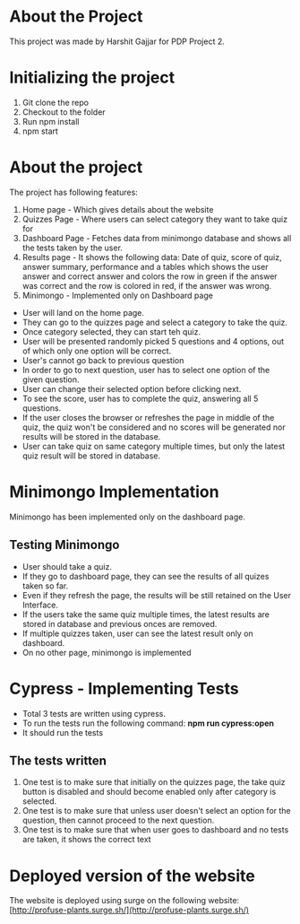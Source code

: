 # About the Project
This project was made by Harshit Gajjar for PDP Project 2.

# Initializing the project
1. Git clone the repo
2. Checkout to the folder
3. Run npm install
4. npm start

# About the project
The project has following features:
1. Home page - Which gives details about the website
2. Quizzes Page - Where users can select category they want to take quiz for
3. Dashboard Page - Fetches data from minimongo database and shows all the tests taken by the user.
4. Results page - It shows the following data:  Date of quiz, score of quiz, answer summary, performance and a tables which shows the user answer and correct answer and colors the row in green if the answer was correct and the row is colored in red, if the answer was wrong.
5. Minimongo - Implemented only on Dashboard page


* User will land on the home page.
* They can go to the quizzes page and select a category to take the quiz.
* Once category selected, they can start teh quiz.
* User will be presented randomly picked 5 questions and 4 options, out of which only one option will be correct.
* User's cannot go back to previous question
* In order to go to next question, user has to select one option of the given question.
* User can change their selected option before clicking next.
* To see the score, user has to complete the quiz, answering all 5 questions.
* If the user closes the browser or refreshes the page in middle of the quiz, the quiz won't be considered and no scores will be generated nor results will be stored in the database.
* User can take quiz on same category multiple times, but only the latest quiz result will be stored in database.

# Minimongo Implementation
Minimongo has been implemented only on the dashboard page.

## Testing Minimongo
* User should take a quiz.
* If they go to dashboard page, they can see the results of all quizes taken so far.
* Even if they refresh the page, the results will be still retained on the User Interface.
* If the users take the same quiz multiple times, the latest results are stored in database and previous onces are removed.
* If multiple quizzes taken, user can see the latest result only on dashboard.
* On no other page, minimongo is implemented

# Cypress - Implementing Tests
* Total 3 tests are written using cypress.
* To run the tests run the following command: **npm run cypress:open**
* It should run the tests

## The tests written
1. One test is to make sure that initially on the quizzes page, the take quiz button is disabled and should become enabled only after category is selected.
2. One test is to make sure that unless user doesn't select an option for the question, then cannot proceed to the next question.
3. One test is to make sure that when user goes to dashboard and no tests are taken, it shows the correct text

# Deployed version of the website
The website is deployed using surge on the following website: [http://profuse-plants.surge.sh/](http://profuse-plants.surge.sh/)
